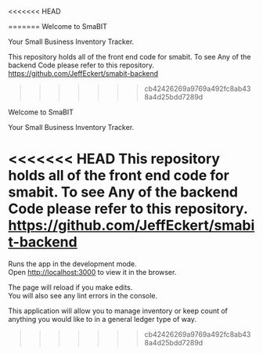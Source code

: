 <<<<<<< HEAD

=======
Welcome to SmaBIT 

Your Small Business Inventory Tracker.

This repository holds all of the front end code for smabit.  To see Any of the backend Code please refer to this repository.  https://github.com/JeffEckert/smabit-backend
>>>>>>> cb42426269a9769a492fc8ab438a4d25bdd7289d


Welcome to SmaBIT 

Your Small Business Inventory Tracker.

<<<<<<< HEAD
This repository holds all of the front end code for smabit.  To see Any of the backend Code please refer to this repository.  https://github.com/JeffEckert/smabit-backend
=======
Runs the app in the development mode.\
Open [http://localhost:3000](http://localhost:3000) to view it in the browser.

The page will reload if you make edits.\
You will also see any lint errors in the console.

This application will allow you to manage inventory or keep count of anything you would like to in a general ledger type of way.  

>>>>>>> cb42426269a9769a492fc8ab438a4d25bdd7289d
